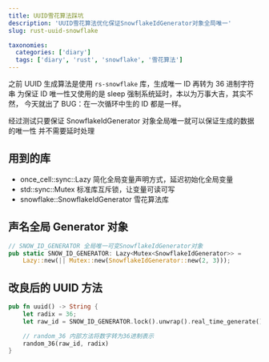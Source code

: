 ```yaml
---
title: UUID雪花算法踩坑
description: 'UUID雪花算法优化保证SnowflakeIdGenerator对象全局唯一'
slug: rust-uuid-snowflake

taxonomies:
  categories: ['diary']
  tags: ['diary', 'rust', 'snowflake', '雪花算法']
---
```


之前 UUID 生成算法是使用 `rs-snowflake` 库，生成唯一 ID 再转为 36 进制字符串
为保证 ID 唯一性又使用的是 sleep 强制系统延时，本以为万事大吉，其实不然，
今天就出了 BUG：在一次循环中生的 ID 都是一样。

经过测试只要保证 SnowflakeIdGenerator 对象全局唯一就可以保证生成的数据的唯一性
并不需要延时处理

## 用到的库

- once_cell::sync::Lazy 简化全局变量声明方式，延迟初始化全局变量
- std::sync::Mutex 标准库互斥锁，让变量可读可写
- snowflake::SnowflakeIdGenerator 雪花算法库

## 声名全局 Generator 对象

```rust
// SNOW_ID_GENERATOR 全局唯一可变SnowflakeIdGenerator对象
pub static SNOW_ID_GENERATOR: Lazy<Mutex<SnowflakeIdGenerator>> =
    Lazy::new(|| Mutex::new(SnowflakeIdGenerator::new(2, 3)));
```

## 改良后的 UUID 方法

```rust
pub fn uuid() -> String {
    let radix = 36;
    let raw_id = SNOW_ID_GENERATOR.lock().unwrap().real_time_generate() as u128;

    // random_36 内部方法将数字转为36进制表示
    random_36(raw_id, radix)
}
```
